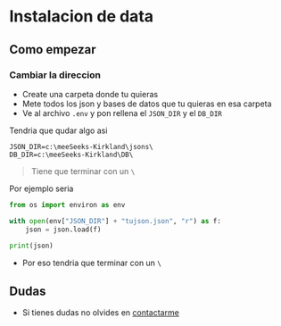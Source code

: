 # Instalacion de data

## Como empezar

### Cambiar la direccion

* Create una carpeta donde tu quieras
* Mete todos los json y bases de datos que tu quieras en esa carpeta
* Ve al archivo `.env` y pon rellena el `JSON_DIR` y el `DB_DIR`

Tendria que qudar algo asi
```env
JSON_DIR=c:\meeSeeks-Kirkland\jsons\
DB_DIR=c:\meeSeeks-Kirkland\DB\
```

> Tiene que terminar con un `\`

Por ejemplo seria

```python
from os import environ as env

with open(env["JSON_DIR"] + "tujson.json", "r") as f:
	json = json.load(f)
    
print(json)
```

* Por eso tendria que terminar con un `\`

## Dudas
* Si tienes dudas no olvides en [contactarme](http://github.com/maubg-debug)
